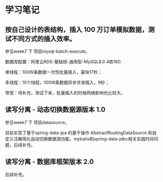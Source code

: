 # 学习笔记

## 按自己设计的表结构，插入 100 万订单模拟数据，测试不同方式的插入效率。

参见week7 下 项目mysql-batch-execute。

数据库配置：阿里云RDS-基础班-通用型-MySQL8.0  4核16G

单线程：100W条数据一次性批量插入，最快17秒；

多线程：10个线程，100W条数据异步并发插入，9秒；

带宽：待补充，测试下来，批量插入的时候网络影响也比较大。

## 读写分离 - 动态切换数据源版本 1.0

参见week7 下 项目datasource。

目前实现了基于spring-data-jpa 的基于操作 AbstractRoutingDataSource 和自定义注解简化自动切换数据源功能，mybatis和spring-data-jdbc相关实践时间问题，后续补充。

## 读写分离 - 数据库框架版本 2.0

后续补充。